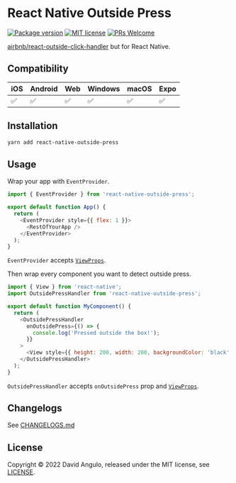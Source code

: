 # React Native Outside Press
[![Package version](https://img.shields.io/npm/v/react-native-outside-press?style=for-the-badge&labelColor=000000)](https://www.npmjs.com/package/react-native-outside-press)
[![MIT license](https://img.shields.io/badge/License-MIT-brightgreen.svg?style=for-the-badge&labelColor=000000)](LICENSE)
[![PRs Welcome](https://img.shields.io/badge/PRs-welcome-hotpink.svg?style=for-the-badge&labelColor=000000)](https://github.com/dcangulo/react-native-outside-press/pulls)

[airbnb/react-outside-click-handler](https://github.com/airbnb/react-outside-click-handler) but for React Native.

## Compatibility
| iOS                | Android            | Web                | Windows            | macOS              | Expo               |
|--------------------|--------------------|--------------------|--------------------|--------------------|--------------------|
| :white_check_mark: | :white_check_mark: | :white_check_mark: | :white_check_mark: | :white_check_mark: | :white_check_mark: |

## Installation
```bash
yarn add react-native-outside-press
```

## Usage
Wrap your app with `EventProvider`.
```js
import { EventProvider } from 'react-native-outside-press';

export default function App() {
  return (
    <EventProvider style={{ flex: 1 }}>
      <RestOfYourApp />
    </EventProvider>
  );
}
```
`EventProvider` accepts [`ViewProps`](https://reactnative.dev/docs/view#props).

Then wrap every component you want to detect outside press.
```js
import { View } from 'react-native';
import OutsidePressHandler from 'react-native-outside-press';

export default function MyComponent() {
  return (
    <OutsidePressHandler
      onOutsidePress={() => {
        console.log('Pressed outside the box!');
      }}
    >
      <View style={{ height: 200, width: 200, backgroundColor: 'black' }} />
    </OutsidePressHandler>
  );
}
```
`OutsidePressHandler` accepts `onOutsidePress` prop and [`ViewProps`](https://reactnative.dev/docs/view#props).

## Changelogs
See [CHANGELOGS.md](CHANGELOGS.md)

## License
Copyright © 2022 David Angulo, released under the MIT license, see [LICENSE](LICENSE).
